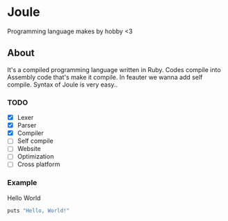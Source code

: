 # Joule
Programming language makes by hobby <3
## About
It's a compiled programming language written in Ruby. Codes compile into Assembly code that's make it compile. In feauter we wanna add self compile. Syntax of Joule is very easy..

### TODO
- [x] Lexer
- [x] Parser
- [x] Compiler
- [ ] Self compile
- [ ] Website
- [ ] Optimization 
- [ ] Cross platform

### Example 
Hello World

```python
puts "Hello, World!"
```
